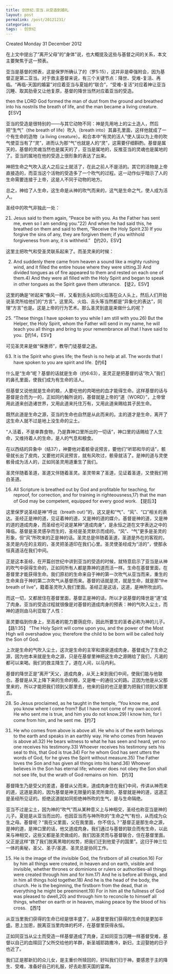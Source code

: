 ```yaml
---
title: 创世纪.亚当.从受造到婚礼
layout: post
permalink: /post/20121231/
categories:
tags: ☆ 创世纪
---
```


Created Monday 31 December 2012

在上文中提出了“离开父母”的“身体”说，也大概提及这些与基督之间的关系，本文主要聚焦于这一预表。

亚当是基督的预表，这是保罗所确认了的（罗5:15），这并非是牵强附会，因为基督正是第二亚当。对于救主基督来说，有三个关键节点：降世、受难-复活、再临。“再临-天国的婚宴”对应着亚当与夏娃的“联合”，“受难-复活”对应着神让亚当沉睡、取其肋骨又让他复原，基督的降世当然对应着亚当的受造。

>
then the LORD God formed the man of dust from the ground and breathed into his nostrils the breath of life, and the man became a living creature.【ESV】

亚当的受造是很特别的——与其它动物不同：神是先用地上的尘土造人，然后把“生气”（the breath of life）吹入（breath into）其鼻孔里面，这样他就成了一个有生命的造物（a living creature）。和合本中“有灵的活人”使人误以为上帝的吹气使亚当有了“灵”，进而认为那“气”也就是人的“灵”，这需要仔细斟酌。基督是属天的，基督的灵魂当然也是属天的了，亚当是属地的，反推亚当的灵魂也是属地的了。亚当的属地在他的受造上很形象的表达了出来。

神把生命之气吹入这人之后尘土就活了，在此之前人不是活的。其它的活物是上帝直接造的，而亚当这个活物的受造多了一个吹气的过程。这一动作似乎暗示了人的生命需要连接于上帝，这是人不同于动物的地方。

总之，神给了人生命，这生命是从神的吹气而来的，这气是生命之气，使人成为活人。

圣经中的吹气非独此一处：

>
21) Jesus said to them again, “Peace be with you. As the Father has sent me, even so I am sending you.”22) And when he had said this, he breathed on them and said to them, “Receive the Holy Spirit.23) If you forgive the sins of any, they are forgiven them; if you withhold forgiveness from any, it is withheld.” 【约20，ESV】

这里主把吹气和受圣灵联系起来了。而圣灵来的时候：

>
2) And suddenly there came from heaven a sound like a mighty rushing wind, and it filled the entire house where they were sitting.3) And divided tongues as of fire appeared to them and rested on each one of them.4) And they were all filled with the Holy Spirit and began to speak in other tongues as the Spirit gave them utterance. 【徒2，ESV】

这里的确是“听起来”像风一样，又看到舌头如同火焰落在众人头上，然后人们开始说圣灵所给他们的“方言”。这里风、火焰、舌头等当然都是“异象化的表达”，同理“方言”也是。这是上帝的行为艺术。那么圣灵到底是来做什么的呢？

>
25) “These things I have spoken to you while I am still with you.26) But the Helper, the Holy Spirit, whom the Father will send in my name, he will teach you all things and bring to your remembrance all that I have said to you.【约14，ESV】

可见圣灵来是做“保惠师”，教导门徒基督之道。

>
63) It is the Spirit who gives life; the flesh is no help at all. The words that I have spoken to you are spirit and life.【约6】

什么是“生命”呢？基督的话就是生命（约6:63），圣灵正是把基督的话“吹入”我们的鼻孔里面，使我们成为有生命的活人。

但基督又说他就是生命的粮，人要吃他的肉喝他的血才能得生命。这样基督的话与基督是合而为一的，正如同约翰所说的，基督就是上帝的“道（WORD）”，上帝曾用此道来创造诸世界，又用此道来托住万有，又用此道来赐给其子民生命。

既然此道是生命之源，亚当的生命也自然是从此而来的。主的道才是生命，离开了这生命人就不过是地上没生命的尘土。

“人活着，不是单靠食物，乃是靠神口里所出的一切话”，神口里的话赐给了人生命，又维持着人的生命，是人的气息和粮食。

在以西结的异象中（结37），神要他对着骸骨说预言，要他们“听耶和华的话”，骸骨就长出了皮肉，又要他对风说预言，就有风吹过，骸骨就活了。是神的道与灵使骸骨成为活人的，正如同圣灵用道重生了我们。

圣灵伴随着圣道，圣道又伴随着圣灵。圣灵带来了圣道，见证着圣道，又使我们明白圣道。

>
16) All Scripture is breathed out by God and profitable for teaching, for reproof, for correction, and for training in righteousness,17) that the man of God may be competent, equipped for every good work. 【提后3】

这里保罗说圣经是神“呼出（breath out）”的，这又是和“气”、“风”、“口”相关的表达。圣经正是神的道，见证着神的道，又是神的道的媒介。基督是神的道，又是神的道的道成肉身，而圣经也可说是某种“道成肉身”，是永恒之道在文字表达之中的降临。基督是圣灵感孕而生的，圣经是圣灵默示而成的。“风”、“气”更多是圣灵的形象，但“风”所吹来的正是神的话。圣灵总是伴随着圣道，圣道是外在的客观的，圣灵是内在的主观的，圣灵把圣道印在我们心里。圣灵使圣经成为“活的”，使那永恒真道活在我们中间。

正是这本圣经，在开篇创世纪中讲到亚当的受造的时候，就特意启示了亚当是从神的吹气中获得生命的，正如同所有人都是靠神的道而活一样。生命在基督里面，在基督里才能获得生命。我们原初的生命来自于神的第一次吹气从亚当而来，重生的生命来自于神的第二次吹气从基督而来。基督的话就是灵，就是生命，就是那“the breath of live”，籍着圣灵吹入我们里面。圣经正是这话，这道，是神所吹出的。

而这一切，又都居住在基督里面，基督正是神的话，所以才说基督的降世是“道”成了肉身。亚当的受造过程就很像是对基督的道成肉身的预表：神的气吹入尘土，而神的道则由马利亚取了人性：

>
圣灵要临到你身上，至高者的能力要荫庇你，因此所要生的圣者必称为神的儿子。【路1:35】
“The Holy Spirit will come upon you, and the power of the Most High will overshadow you; therefore the child to be born will be called holy the Son of God.

上次是生命的气吹入尘土，这次是生命的主宰和源泉道成肉身。基督成为了生命之源，因为他本来就是生命之源，只是在基督里神把这生命之源赐给了我们，凡渴的都可以来喝。我们的救主降生了，道在人间，以马内利。

基督的降世正是“离开”天父，道成肉身，从天上来到我们中间，使我们能与他联合。基督是从天上降下来的生命的粮，又是唯一的通往父的路。正因为他是从父那里来的，所以才能把我们领到父那里去，他来的目的也正是要为把我们领到父那里去。

>
28) So Jesus proclaimed, as he taught in the temple, “You know me, and you know where I come from? But I have not come of my own accord. He who sent me is true, and him you do not know.29) I know him, for I come from him, and he sent me.【约7】

>
31) He who comes from above is above all. He who is of the earth belongs to the earth and speaks in an earthly way. He who comes from heaven is above all.32) He bears witness to what he has seen and heard, yet no one receives his testimony.33) Whoever receives his testimony sets his seal to this, that God is true.34) For he whom God has sent utters the words of God, for he gives the Spirit without measure.35) The Father loves the Son and has given all things into his hand.36) Whoever believes in the Son has eternal life; whoever does not obey the Son shall not see life, but the wrath of God remains on him. 【约3】

基督降生乃是受父的差遣，基督从父而来，道成肉身住在我们中间，传讲从神而来的道，这道是真的，因为基督是神无限量的圣灵所膏的，基督就是神的道，这道正是圣经所见证的。拒绝这道就如同拒绝神所吹的生气，是与生命隔绝。

亚当不过是尘土，因为神的“吹气”而从某种意义上与神相交，圣经也称亚当是神的儿子。夏娃是从亚当而出的，也因亚当而与神所吹的“生命之气”有份，从而成为众生之母。基督呢？“我在父里面，父在我里面，你不信么？”基督正是那生命之源，是神的道，是神口里的话，他又道成肉身。我们通过与基督的联合而有生命，以此来与神相交，这些又都是圣灵做成的，我们因圣灵而与基督联合，住在基督里面。父正是这样“救了我们脱离黑暗的权势，把我们迁到他爱子的国里”。这归于神三位一体的奥秘，圣父、圣子/圣道、圣灵总是协同工作。

>
15) He is the image of the invisible God, the firstborn of all creation.16) For by him all things were created, in heaven and on earth, visible and invisible, whether thrones or dominions or rulers or authorities-all things were created through him and for him.17) And he is before all things, and in him all things hold together.18) And he is the head of the body, the church. He is the beginning, the firstborn from the dead, that in everything he might be preeminent.19) For in him all the fullness of God was pleased to dwell,20) and through him to reconcile to himself all things, whether on earth or in heaven, making peace by the blood of his cross. 【西1】

从亚当里我们获得的生命已经是很丰盛了，从基督里我们获得的生命则是更加丰盛。恩上加恩，脱离亚当里肉体的朽坏，在基督里获得永恒。

正如同亚当从尘土而受造一样基督道成了肉身，正如同亚当沉睡一样基督受难，基督以自己的血赎回了父所交给他的羊群，新圣城耶路撒冷，新妇，主迎娶她的日子也近了。

我们正是那新妇的众儿女，是主重价所赎回的，好叫我们归于神。要感恩于主的降生、受难，准备好自己的礼服，好去赴那天国的宴席。
